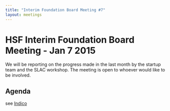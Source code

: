 ```yaml
---
title: "Interim Foundation Board Meeting #7"
layout: meetings
---
```


# HSF Interim Foundation Board Meeting - Jan 7 2015

We will be reporting on the progress made in the last month by the startup team and the SLAC workshop. The meeting is open to whoever would like to be involved.

## Agenda

see [Indico](https://indico.cern.ch/event/360778/)

